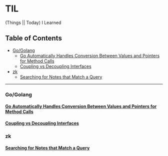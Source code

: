 # TIL

(Things || Today) I Learned

## Table of Contents

<!-- vim-markdown-toc GFM -->

* [Go/Golang](#gogolang)
  * [Go Automatically Handles Conversion Between Values and Pointers for Method Calls](#go-automatically-handles-conversion-between-values-and-pointers-for-method-calls)
  * [Coupling vs Decoupling Interfaces](#coupling-vs-decoupling-interfaces)
* [zk](#zk)
  * [Searching for Notes that Match a Query](#searching-for-notes-that-match-a-query)

<!-- vim-markdown-toc -->

---

### Go/Golang

#### [Go Automatically Handles Conversion Between Values and Pointers for Method Calls](./go/go-automatically-handles-conversion-between-values-and-pointers-for-method-calls.md)
#### [Coupling vs Decoupling Interfaces](./go/coupling-vs-decoupling-interfaces.md)

### zk

#### [Searching for Notes that Match a Query](./zk/searching-for-notes-that-match-a-query.md)
